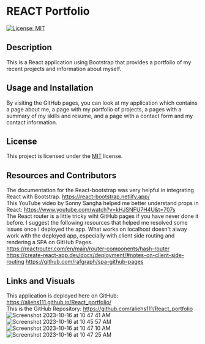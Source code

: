 # REACT Portfolio
[![License: MIT](https://img.shields.io/badge/License-MIT-yellow.svg)](https://opensource.org/licenses/MIT)
## Description
This is a React application using Bootstrap that provides a portfolio of my recent projects and information about myself.
## Usage and Installation
By visiting the GitHub pages, you can look at my application which contains a page about me, a page with my portfolio of projects, a pages with a summary of my skills and resume, and a page with a contact form and my contact information.
## License
This project is licensed under the [MIT](https://opensource.org/licenses/MIT) license.
## Resources and Contributors
The documentation for the React-bootstrap was very helpful in integrating React with Bootstrap. https://react-bootstrap.netlify.app/<br>
This YouTube video by Sonny Sangha helped me better understand props in React: https://www.youtube.com/watch?v=kHJSNFU7H4U&t=707s
<br>
The React router is a little tricky wiht GitHub pages if you have never done it before.  I suggest the following resources that helped me resolved some issues once I deployed the app.  What works on localhost doesn't alway work with the deployed app, especially with client side routing and rendering a SPA on GitHub Pages.<br>
https://reactrouter.com/en/main/router-components/hash-router
https://create-react-app.dev/docs/deployment/#notes-on-client-side-routing
https://github.com/rafgraph/spa-github-pages

## Links and Visuals
This application is deployed here on GitHub: https://aliehs111.github.io/React_portfolio/ <br>
This is the GitHub Repository: https://github.com/aliehs111/React_portfolio
![Screenshot 2023-10-16 at 10 47 41 AM](https://github.com/aliehs111/React_portfolio/assets/128503077/8a705dc8-9a02-4c56-8218-c0a00f210af6)
![Screenshot 2023-10-16 at 10 45 57 AM](https://github.com/aliehs111/React_portfolio/assets/128503077/a157818b-dfa7-4fd9-994d-c3fc5c1844b1)
![Screenshot 2023-10-16 at 10 47 10 AM](https://github.com/aliehs111/React_portfolio/assets/128503077/9bab5728-1cc0-4301-8d2e-96549f01114f)
![Screenshot 2023-10-16 at 10 47 25 AM](https://github.com/aliehs111/React_portfolio/assets/128503077/e8fd5a2e-a109-44f0-99de-2919ec62b70d)
